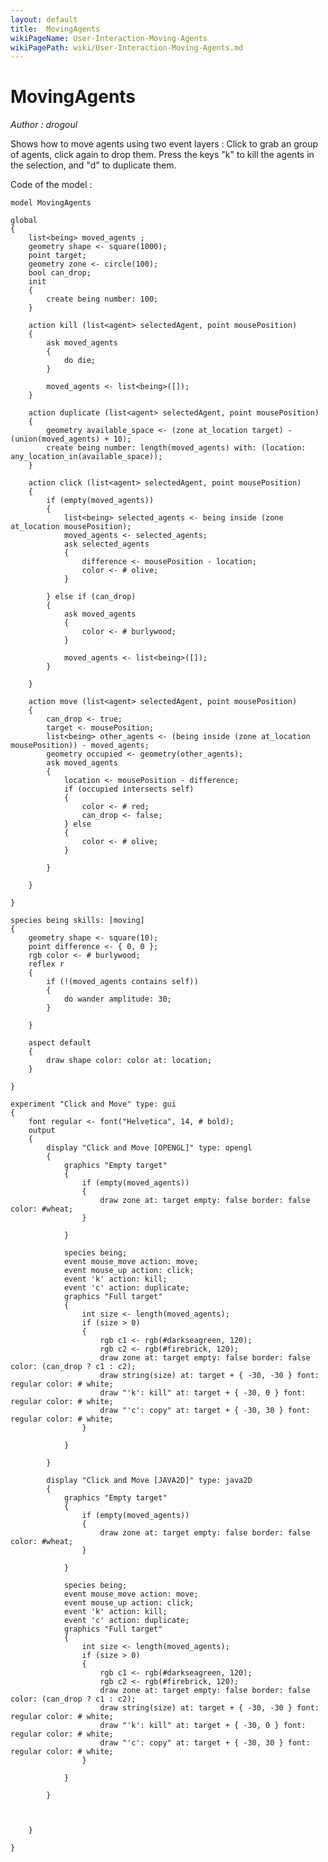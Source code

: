 ```yaml
---
layout: default
title:  MovingAgents
wikiPageName: User-Interaction-Moving-Agents
wikiPagePath: wiki/User-Interaction-Moving-Agents.md
---
```


[//]: # (keyword|operator_at_location)
[//]: # (keyword|operator_union)
[//]: # (keyword|operator_inside)
[//]: # (keyword|operator_intersects)
[//]: # (keyword|operator_contains)
[//]: # (keyword|operator_font)
[//]: # (keyword|statement_event)
[//]: # (keyword|constant_#burlywood)
[//]: # (keyword|constant_#olive)
[//]: # (keyword|constant_#bold)
[//]: # (keyword|constant_#wheat)
[//]: # (keyword|constant_#darkseagreen)
[//]: # (keyword|constant_#firebrick)
[//]: # (keyword|type_font)
[//]: # (keyword|concept_gui)
# MovingAgents


_Author : drogoul_

Shows how to move agents using two event layers : 
Click to grab an group of agents, click again to drop them. Press the keys "k" to kill the agents in the selection, and "d" to duplicate them.


Code of the model : 

```
model MovingAgents

global
{
	list<being> moved_agents ;
	geometry shape <- square(1000);
	point target;
	geometry zone <- circle(100);
	bool can_drop;
	init
	{
		create being number: 100;
	}

	action kill (list<agent> selectedAgent, point mousePosition)
	{
		ask moved_agents
		{
			do die;
		}

		moved_agents <- list<being>([]);
	}

	action duplicate (list<agent> selectedAgent, point mousePosition)
	{
		geometry available_space <- (zone at_location target) - (union(moved_agents) + 10);
		create being number: length(moved_agents) with: (location: any_location_in(available_space));
	}

	action click (list<agent> selectedAgent, point mousePosition)
	{
		if (empty(moved_agents))
		{
			list<being> selected_agents <- being inside (zone at_location mousePosition);
			moved_agents <- selected_agents;
			ask selected_agents
			{
				difference <- mousePosition - location;
				color <- # olive;
			}

		} else if (can_drop)
		{
			ask moved_agents
			{
				color <- # burlywood;
			}

			moved_agents <- list<being>([]);
		}

	}

	action move (list<agent> selectedAgent, point mousePosition)
	{
		can_drop <- true;
		target <- mousePosition;
		list<being> other_agents <- (being inside (zone at_location mousePosition)) - moved_agents;
		geometry occupied <- geometry(other_agents);
		ask moved_agents
		{
			location <- mousePosition - difference;
			if (occupied intersects self)
			{
				color <- # red;
				can_drop <- false;
			} else
			{
				color <- # olive;
			}

		}

	}

}

species being skills: [moving]
{
	geometry shape <- square(10);
	point difference <- { 0, 0 };
	rgb color <- # burlywood;
	reflex r
	{
		if (!(moved_agents contains self))
		{
			do wander amplitude: 30;
		}

	}

	aspect default
	{
		draw shape color: color at: location;
	}

}

experiment "Click and Move" type: gui
{
	font regular <- font("Helvetica", 14, # bold);
	output
	{
		display "Click and Move [OPENGL]" type: opengl
		{
			graphics "Empty target" 
			{
				if (empty(moved_agents))
				{
					draw zone at: target empty: false border: false color: #wheat;
				}

			}

			species being;
			event mouse_move action: move;
			event mouse_up action: click;
			event 'k' action: kill;
			event 'c' action: duplicate;
			graphics "Full target" 
			{
				int size <- length(moved_agents);
				if (size > 0)
				{
					rgb c1 <- rgb(#darkseagreen, 120);
					rgb c2 <- rgb(#firebrick, 120);
					draw zone at: target empty: false border: false color: (can_drop ? c1 : c2);
					draw string(size) at: target + { -30, -30 } font: regular color: # white;
					draw "'k': kill" at: target + { -30, 0 } font: regular color: # white;
					draw "'c': copy" at: target + { -30, 30 } font: regular color: # white;
				}

			}

		}
		
		display "Click and Move [JAVA2D]" type: java2D
		{
			graphics "Empty target" 
			{
				if (empty(moved_agents))
				{
					draw zone at: target empty: false border: false color: #wheat;
				}

			}

			species being;
			event mouse_move action: move;
			event mouse_up action: click;
			event 'k' action: kill;
			event 'c' action: duplicate;
			graphics "Full target" 
			{
				int size <- length(moved_agents);
				if (size > 0)
				{
					rgb c1 <- rgb(#darkseagreen, 120);
					rgb c2 <- rgb(#firebrick, 120);
					draw zone at: target empty: false border: false color: (can_drop ? c1 : c2);
					draw string(size) at: target + { -30, -30 } font: regular color: # white;
					draw "'k': kill" at: target + { -30, 0 } font: regular color: # white;
					draw "'c': copy" at: target + { -30, 30 } font: regular color: # white;
				}

			}

		}
		
		
		
	}

}
```
